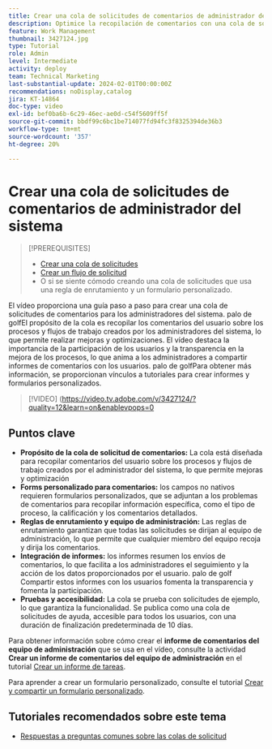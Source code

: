 ```yaml
---
title: Crear una cola de solicitudes de comentarios de administrador del sistema
description: Optimice la recopilación de comentarios con una cola de solicitudes dedicada, utilizando formularios personalizados para entradas detalladas, reglas de enrutamiento para dirigir los envíos al equipo de administración, integración de informes para perspectivas procesables y publicación de colas de solicitudes de ayuda accesibles con una duración predeterminada de finalización de 10 días.
feature: Work Management
thumbnail: 3427124.jpg
type: Tutorial
role: Admin
level: Intermediate
activity: deploy
team: Technical Marketing
last-substantial-update: 2024-02-01T00:00:00Z
recommendations: noDisplay,catalog
jira: KT-14864
doc-type: video
exl-id: bef0ba6b-6c29-46ec-ae0d-c54f5609ff5f
source-git-commit: bbdf99c6bc1be714077fd94fc3f8325394de36b3
workflow-type: tm+mt
source-wordcount: '357'
ht-degree: 20%

---
```


# Crear una cola de solicitudes de comentarios de administrador del sistema

>[!PREREQUISITES]
>
>* [Crear una cola de solicitudes](https://experienceleague.adobe.com/docs/workfront-learn/tutorials-workfront/manage-work/request-queues/create-a-request-queue.html?lang=es)
>* [Crear un flujo de solicitud](https://experienceleague.adobe.com/docs/workfront-learn/tutorials-workfront/manage-work/request-queues/create-a-request-flow.html?lang=es)
>* O si se siente cómodo creando una cola de solicitudes que usa una regla de enrutamiento y un formulario personalizado.

El vídeo proporciona una guía paso a paso para crear una cola de solicitudes de comentarios para los administradores del sistema.
palo de golfEl propósito de la cola es recopilar los comentarios del usuario sobre los procesos y flujos de trabajo creados por los administradores del sistema, lo que permite realizar mejoras y optimizaciones.
El vídeo destaca la importancia de la participación de los usuarios y la transparencia en la mejora de los procesos, lo que anima a los administradores a compartir informes de comentarios con los usuarios.
palo de golfPara obtener más información, se proporcionan vínculos a tutoriales para crear informes y formularios personalizados.


>[!VIDEO] (https://video.tv.adobe.com/v/3427124/?quality=12&learn=on&enablevpops=0

## Puntos clave

* **Propósito de la cola de solicitud de comentarios:** La cola está diseñada para recopilar comentarios del usuario sobre los procesos y flujos de trabajo creados por el administrador del sistema, lo que permite mejoras y optimización&#x200B;
* **Forms personalizado para comentarios:** los campos no nativos requieren formularios personalizados, que se adjuntan a los problemas de comentarios para recopilar información específica, como el tipo de proceso, la calificación y los comentarios detallados.
* **Reglas de enrutamiento y equipo de administración:** Las reglas de enrutamiento garantizan que todas las solicitudes se dirijan al equipo de administración, lo que permite que cualquier miembro del equipo recoja y dirija los comentarios.
* **Integración de informes:** los informes resumen los envíos de comentarios, lo que facilita a los administradores el seguimiento y la acción de los datos proporcionados por el usuario. palo de golf Compartir estos informes con los usuarios fomenta la transparencia y fomenta la participación.
* **Pruebas y accesibilidad:** La cola se prueba con solicitudes de ejemplo, lo que garantiza la funcionalidad. Se publica como una cola de solicitudes de ayuda, accesible para todos los usuarios, con una duración de finalización predeterminada de 10 días.


Para obtener información sobre cómo crear el **informe de comentarios del equipo de administración** que se usa en el vídeo, consulte la actividad **Crear un informe de comentarios del equipo de administración** en el tutorial [Crear un informe de tareas](https://experienceleague.adobe.com/es/docs/workfront-learn/tutorials-workfront/reporting/basic-reporting/create-a-task-report#activity-2-create-an-admin-team-feedback-report).

Para aprender a crear un formulario personalizado, consulte el tutorial [Crear y compartir un formulario personalizado](https://experienceleague.adobe.com/docs/workfront-learn/tutorials-workfront/custom-data/custom-forms/custom-forms-creating-and-sharing-a-custom-form.html?lang=es).

## Tutoriales recomendados sobre este tema

* [Respuestas a preguntas comunes sobre las colas de solicitud](/help/manage-work/request-queues/request-queue-faq.md)
